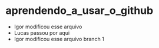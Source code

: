 # aprendendo_a_usar_o_github
- Igor modificou esse arquivo
- Lucas passou por aqui 
- Igor modificou esse arquivo branch 1

